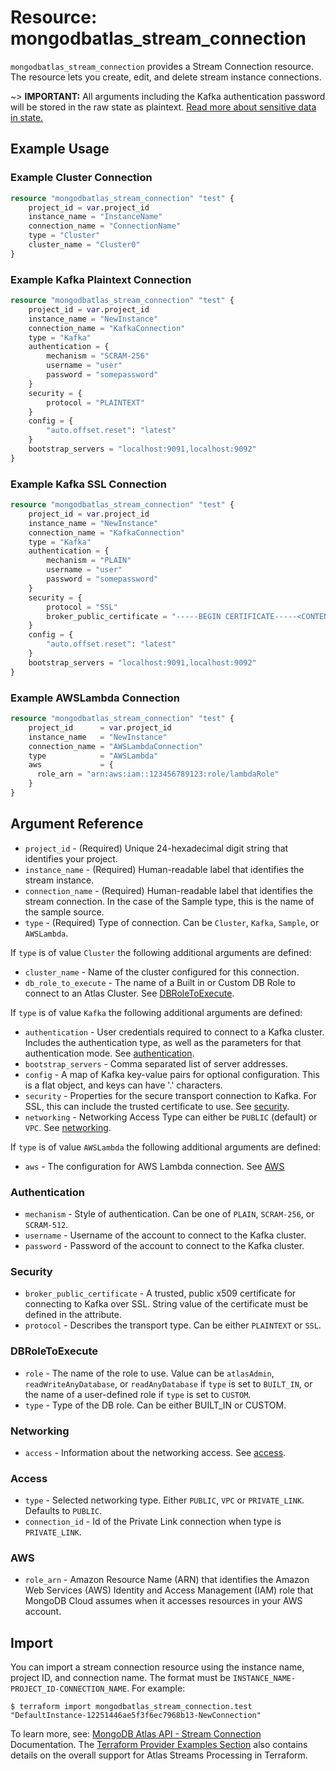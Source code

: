 # Resource: mongodbatlas_stream_connection

`mongodbatlas_stream_connection` provides a Stream Connection resource. The resource lets you create, edit, and delete stream instance connections.

~> **IMPORTANT:** All arguments including the Kafka authentication password will be stored in the raw state as plaintext. [Read more about sensitive data in state.](https://www.terraform.io/docs/state/sensitive-data.html)


## Example Usage

### Example Cluster Connection

```terraform
resource "mongodbatlas_stream_connection" "test" {
    project_id = var.project_id
    instance_name = "InstanceName"
    connection_name = "ConnectionName"
    type = "Cluster"
    cluster_name = "Cluster0"
}
```

### Example Kafka Plaintext Connection

```terraform
resource "mongodbatlas_stream_connection" "test" {
    project_id = var.project_id
    instance_name = "NewInstance"
    connection_name = "KafkaConnection"
    type = "Kafka"
    authentication = {
        mechanism = "SCRAM-256"
        username = "user"
        password = "somepassword"
    }
    security = {
        protocol = "PLAINTEXT"
    }
    config = {
        "auto.offset.reset": "latest"
    }
    bootstrap_servers = "localhost:9091,localhost:9092"
}    
```

### Example Kafka SSL Connection

```terraform
resource "mongodbatlas_stream_connection" "test" {
    project_id = var.project_id
    instance_name = "NewInstance"
    connection_name = "KafkaConnection"
    type = "Kafka"
    authentication = {
        mechanism = "PLAIN"
        username = "user"
        password = "somepassword"
    }
    security = {
        protocol = "SSL"
        broker_public_certificate = "-----BEGIN CERTIFICATE-----<CONTENT>-----END CERTIFICATE-----"
    }
    config = {
        "auto.offset.reset": "latest"
    }
    bootstrap_servers = "localhost:9091,localhost:9092"
}
```

### Example AWSLambda Connection

```terraform
resource "mongodbatlas_stream_connection" "test" {
    project_id      = var.project_id
    instance_name   = "NewInstance"
    connection_name = "AWSLambdaConnection"
    type            = "AWSLambda"
    aws             = {
      role_arn = "arn:aws:iam::123456789123:role/lambdaRole"
    }
}

```

## Argument Reference

* `project_id` - (Required) Unique 24-hexadecimal digit string that identifies your project.
* `instance_name` - (Required) Human-readable label that identifies the stream instance.
* `connection_name` - (Required) Human-readable label that identifies the stream connection. In the case of the Sample type, this is the name of the sample source.
* `type` - (Required) Type of connection. Can be `Cluster`, `Kafka`, `Sample`, or `AWSLambda`.

If `type` is of value `Cluster` the following additional arguments are defined:
* `cluster_name` - Name of the cluster configured for this connection.
* `db_role_to_execute` - The name of a Built in or Custom DB Role to connect to an Atlas Cluster. See [DBRoleToExecute](#DBRoleToExecute).

If `type` is of value `Kafka` the following additional arguments are defined:
* `authentication` - User credentials required to connect to a Kafka cluster. Includes the authentication type, as well as the parameters for that authentication mode. See [authentication](#authentication).
* `bootstrap_servers` - Comma separated list of server addresses.
* `config` - A map of Kafka key-value pairs for optional configuration. This is a flat object, and keys can have '.' characters.
* `security` - Properties for the secure transport connection to Kafka. For SSL, this can include the trusted certificate to use. See [security](#security).
* `networking` - Networking Access Type can either be `PUBLIC` (default) or `VPC`. See [networking](#networking).

If `type` is of value `AWSLambda` the following additional arguments are defined:
* `aws` - The configuration for AWS Lambda connection. See [AWS](#AWS)

### Authentication

* `mechanism` - Style of authentication. Can be one of `PLAIN`, `SCRAM-256`, or `SCRAM-512`.
* `username` - Username of the account to connect to the Kafka cluster.
* `password` - Password of the account to connect to the Kafka cluster.

### Security

* `broker_public_certificate` - A trusted, public x509 certificate for connecting to Kafka over SSL. String value of the certificate must be defined in the attribute.
* `protocol` - Describes the transport type. Can be either `PLAINTEXT` or `SSL`.

### DBRoleToExecute

* `role` - The name of the role to use. Value can be  `atlasAdmin`, `readWriteAnyDatabase`, or `readAnyDatabase` if `type` is set to `BUILT_IN`, or the name of a user-defined role if `type` is set to `CUSTOM`.
* `type` - Type of the DB role. Can be either BUILT_IN or CUSTOM.

### Networking
* `access` - Information about the networking access. See [access](#access).

### Access
* `type` - Selected networking type. Either `PUBLIC`, `VPC` or `PRIVATE_LINK`. Defaults to `PUBLIC`.
* `connection_id` - Id of the Private Link connection when type is `PRIVATE_LINK`.

### AWS
* `role_arn` - Amazon Resource Name (ARN) that identifies the Amazon Web Services (AWS) Identity and Access Management (IAM) role that MongoDB Cloud assumes when it accesses resources in your AWS account.

## Import

You can import a stream connection resource using the instance name, project ID, and connection name. The format must be `INSTANCE_NAME-PROJECT_ID-CONNECTION_NAME`. For example:

```
$ terraform import mongodbatlas_stream_connection.test "DefaultInstance-12251446ae5f3f6ec7968b13-NewConnection"
```

To learn more, see: [MongoDB Atlas API - Stream Connection](https://www.mongodb.com/docs/atlas/reference/api-resources-spec/#tag/Streams/operation/createStreamConnection) Documentation.
The [Terraform Provider Examples Section](https://github.com/mongodb/terraform-provider-mongodbatlas/blob/master/examples/mongodbatlas_stream_instance/atlas-streams-user-journey.md) also contains details on the overall support for Atlas Streams Processing in Terraform.
